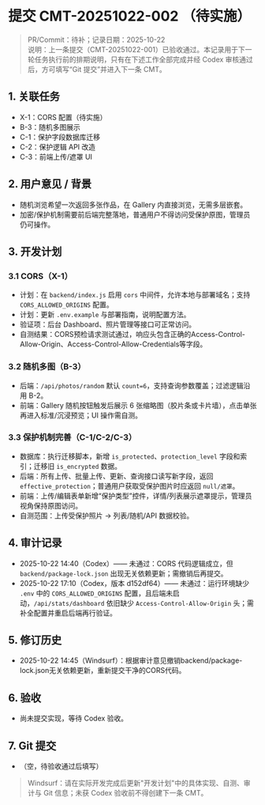 # 提交 CMT-20251022-002 （待实施）
> PR/Commit：待补；记录日期：2025-10-22  
> 说明：上一条提交（CMT-20251022-001）已验收通过。本记录用于下一轮任务执行前的排期说明，只有在下述工作全部完成并经 Codex 审核通过后，方可填写“Git 提交”并进入下一条 CMT。

## 1. 关联任务
- X-1：CORS 配置（待实施）
- B-3：随机多图展示
- C-1：保护字段数据库迁移
- C-2：保护逻辑 API 改造
- C-3：前端上传/遮罩 UI

## 2. 用户意见 / 背景
- 随机浏览希望一次返回多张作品，在 Gallery 内直接浏览，无需多层嵌套。
- 加密/保护机制需要前后端完整落地，普通用户不得访问受保护原图，管理员仍可操作。

## 3. 开发计划
### 3.1 CORS（X-1）
- 计划：在 `backend/index.js` 启用 `cors` 中间件，允许本地与部署域名；支持 `CORS_ALLOWED_ORIGINS` 配置。
- 计划：更新 `.env.example` 与部署指南，说明配置方法。
- 验证项：后台 Dashboard、照片管理等接口可正常访问。
- 自测结果：CORS预检请求测试通过，响应头包含正确的Access-Control-Allow-Origin、Access-Control-Allow-Credentials等字段。

### 3.2 随机多图（B-3）
- 后端：`/api/photos/random` 默认 `count=6`，支持查询参数覆盖；过滤逻辑沿用 B-2。
- 前端：Gallery 随机按钮触发后展示 6 张缩略图（胶片条或卡片墙），点击单张再进入标准/沉浸预览；UI 操作需自测。

### 3.3 保护机制完善（C-1/C-2/C-3）
- 数据库：执行迁移脚本，新增 `is_protected`、`protection_level` 字段和索引；迁移旧 `is_encrypted` 数据。
- 后端：所有上传、批量上传、更新、查询接口读写新字段，返回 `effective_protection`；普通用户获取受保护图片时应返回 `null/遮罩`。
- 前端：上传/编辑表单新增“保护类型”控件，详情/列表展示遮罩提示，管理员视角保持原图访问。
- 自测范围：上传受保护照片 → 列表/随机/API 数据校验。

## 4. 审计记录
- 2025-10-22 14:40（Codex）—— 未通过：CORS 代码逻辑成立，但 `backend/package-lock.json` 出现无关依赖更新；需撤销后再提交。
- 2025-10-22 17:10（Codex，版本 d152df64）—— 未通过：运行环境缺少 `.env` 中的 `CORS_ALLOWED_ORIGINS` 配置，且后端未启动，`/api/stats/dashboard` 依旧缺少 `Access-Control-Allow-Origin` 头；需补全配置并重启后端再行验证。

## 5. 修订历史
- 2025-10-22 14:45（Windsurf）：根据审计意见撤销backend/package-lock.json无关依赖更新，重新提交干净的CORS代码。

## 6. 验收
- 尚未提交实现，等待 Codex 验收。

## 7. Git 提交
- （空，待验收通过后填写）

> Windsurf：请在实际开发完成后更新"开发计划"中的具体实现、自测、审计与 Git 信息；未获 Codex 验收前不得创建下一条 CMT。
